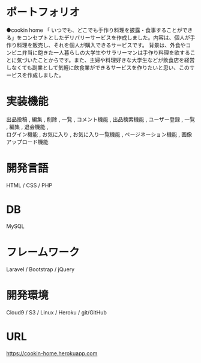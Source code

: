 # ポートフォリオ
●cookin home
「 いつでも、どこでも手作り料理を披露・食事することができる」をコンセプトとしたデリバリーサービスを作成しました。内容は、個人が手作り料理を販売し、それを個人が購入できるサービスです。
背景は、外食やコンビニ弁当に飽きた一人暮らしの大学生やサラリーマンは手作り料理を欲することに気づいたことからです。また、主婦や料理好きな大学生などが飲食店を経営しなくても副業として気軽に飲食業ができるサービスを作りたいと思い、このサービスを作成しました。

# 実装機能 
出品投稿 , 編集 , 削除 , 一覧 , コメント機能 , 
出品検索機能 , 
ユーザー登録 , 一覧 , 編集 , 退会機能 ,  
ログイン機能 , 
お気に入り , お気に入り一覧機能 , 
ページネーション機能 , 
画像アップロード機能 

# 開発言語 
HTML / CSS / PHP

# DB 
MySQL

# フレームワーク 
Laravel / Bootstrap / jQuery

# 開発環境 
Cloud9 / S3 / Linux / Heroku / git/GitHub


# URL 
https://cookin-home.herokuapp.com

